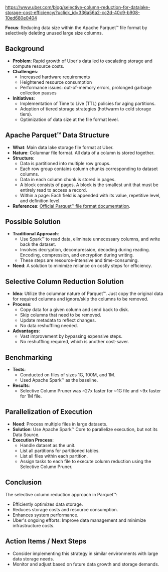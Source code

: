 https://www.uber.com/blog/selective-column-reduction-for-datalake-storage-cost-efficiency/?uclick_id=336a56a2-cc2d-40c9-b908-10ed680e0404

**Focus**: Reducing data size within the Apache Parquet™ file format by selectively deleting unused large size columns.
## Background
- **Problem**: Rapid growth of Uber's data led to escalating storage and compute resource costs.
- **Challenges**:
    - Increased hardware requirements
    - Heightened resource consumption
    - Performance issues: out-of-memory errors, prolonged garbage collection pauses
- **Initiatives**:
    - Implementation of Time to Live (TTL) policies for aging partitions.
    - Adoption of tiered storage strategies (hot/warm to cold storage tiers).
    - Optimization of data size at the file format level.

## Apache Parquet™ Data Structure

- **What**: Main data lake storage file format at Uber.
- **Nature**: Columnar file format. All data of a column is stored together.
- **Structure**:
    - Data is partitioned into multiple row groups.
    - Each row group contains column chunks corresponding to dataset columns.
    - Data in each column chunk is stored in pages.
    - A block consists of pages. A block is the smallest unit that must be entirely read to access a record.
    - Within a page: Each field is appended with its value, repetitive level, and definition level.
- **References**: [Official Parquet™ file format documentation](https://chat.openai.com/c/e17f4791-650b-4805-b569-9a7488f899ae#).

## Possible Solution

- **Traditional Approach**:
    - Use Spark™ to read data, eliminate unnecessary columns, and write back the dataset.
    - Involves decryption, decompression, decoding during reading. Encoding, compression, and encryption during writing.
    - These steps are resource-intensive and time-consuming.
- **Need**: A solution to minimize reliance on costly steps for efficiency.

## Selective Column Reduction Solution

- **Idea**: Utilize the columnar nature of Parquet™. Just copy the original data for required columns and ignore/skip the columns to be removed.
- **Process**:
    - Copy data for a given column and send back to disk.
    - Skip columns that need to be removed.
    - Update metadata to reflect changes.
    - No data reshuffling needed.
- **Advantages**:
    - Vast improvement by bypassing expensive steps.
    - No reshuffling required, which is another cost-saver.

## Benchmarking

- **Tests**:
    - Conducted on files of sizes 1G, 100M, and 1M.
    - Used Apache Spark™ as the baseline.
- **Results**:
    - Selective Column Pruner was ~27x faster for ~1G file and ~9x faster for 1M file.

## Parallelization of Execution

- **Need**: Process multiple files in large datasets.
- **Solution**: Use Apache Spark™ Core to parallelize execution, but not its Data Source.
- **Execution Process**:
    - Handle dataset as the unit.
    - List all partitions for partitioned tables.
    - List all files within each partition.
    - Assign tasks to each file to execute column reduction using the Selective Column Pruner.

## Conclusion

The selective column reduction approach in Parquet™:

- Efficiently optimizes data storage.
- Reduces storage costs and resource consumption.
- Enhances system performance.
- Uber's ongoing efforts: Improve data management and minimize infrastructure costs.

## Action Items / Next Steps

- Consider implementing this strategy in similar environments with large data storage needs.
- Monitor and adjust based on future data growth and storage demands.